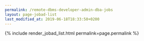 ```yaml
---
permalink: /remote-dbms-developer-admin-dba-jobs
layout: page-jobad-list
last_modified_at: 2019-06-18T18:33:50+0200
---
```

{% include render_jobad_list.html permalink=page.permalink %}

